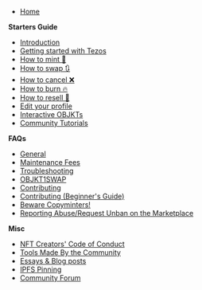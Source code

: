 * [Home](https://github.com/teia-community/teia-ui/wiki)

**Starters Guide**
* [Introduction](https://github.com/teia-community/teia-ui/wiki/Introduction)
* [Getting started with Tezos](https://github.com/teia-community/teia-ui/wiki/Getting-Started-with-Tezos)
* [How to mint 🌿](https://github.com/teia-community/teia-ui/wiki/How-to-mint-🌿)
* [How to swap 🔃](https://github.com/teia-community/teia-ui/wiki/How-to-swap-🔃)
* [How to cancel ❌](https://github.com/teia-community/teia-ui/wiki/How-to-cancel-❌)
* [How to burn 🔥](https://github.com/teia-community/teia-ui/wiki/How-to-burn-🔥)
* [How to resell 🏪](https://github.com/teia-community/teia-ui/wiki/How-to-resell-🏪)
* [Edit your profile](https://github.com/teia-community/teia-ui/wiki/Edit-your-profile)
* [Interactive OBJKTs](https://github.com/teia-community/teia-ui/wiki/Interactive-OBJKTs)
* [Community Tutorials](https://github.com/teia-community/teia-ui/wiki/Community-tutorials)

**FAQs**

* [General](https://github.com/teia-community/teia-ui/wiki/General)
* [Maintenance Fees](https://github.com/teia-community/teia-ui/wiki/Maintenance-fees)
* [Troubleshooting](https://github.com/teia-community/teia-ui/wiki/Troubleshooting)
* [OBJKT1SWAP](https://github.com/teia-community/teia-ui/wiki/OBJKTV1SWAP-migration-to-v2)
* [Contributing](https://github.com/teia-community/teia-ui/wiki/Contributing)
* [Contributing (Beginner's Guide)](https://github.com/teia-community/teia-ui/wiki/Contributing-Beginners-Guide)
* [Beware Copyminters!](https://github.com/teia-community/teia-ui/wiki/Beware-copyminters!)
* [Reporting Abuse/Request Unban on the Marketplace](https://github.com/teia-community/teia-ui/wiki/Reporting-Abuse-Requesting-Unban-on-the-Marketplace)

**Misc**
* [NFT Creators' Code of Conduct](https://github.com/teia-community/teia-ui/wiki/NFT-Creators-Code-of-Conduct)
* [Tools Made By the Community](https://github.com/teia-community/teia-ui/wiki/Tools-made-by-the-community)
* [Essays & Blog posts](https://github.com/teia-community/teia-ui/wiki/Essays-blogs)
* [IPFS Pinning](https://github.com/teia-community/teia-ui/wiki/IPFS-pinning)
* [Community Forum](https://github.com/teia-community/teia-ui/wiki/Community-Forum)